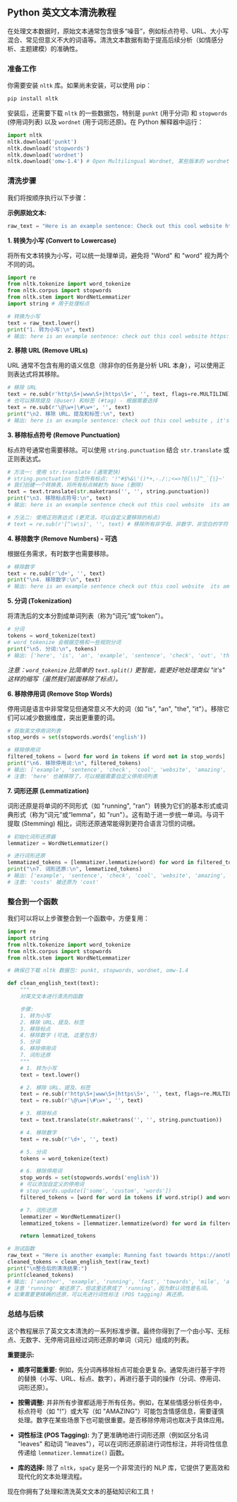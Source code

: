 ## Python 英文文本清洗教程

在处理文本数据时，原始文本通常包含很多“噪音”，例如标点符号、URL、大小写混合、常见但意义不大的词语等。清洗文本数据有助于提高后续分析（如情感分析、主题建模）的准确性。

### 准备工作

你需要安装 `nltk` 库。如果尚未安装，可以使用 pip：

```python
pip install nltk
```

安装后，还需要下载 `nltk` 的一些数据包，特别是 `punkt` (用于分词) 和 `stopwords` (停用词列表) 以及 `wordnet` (用于词形还原)。在 Python 解释器中运行：

```python
import nltk
nltk.download('punkt')
nltk.download('stopwords')
nltk.download('wordnet')
nltk.download('omw-1.4') # Open Multilingual Wordnet, 某些版本的 wordnet 需要
```

### 清洗步骤

我们将按顺序执行以下步骤：

**示例原始文本:**

```python
raw_text = "Here is an example sentence: Check out this cool website https://example.com, it's AMAZING! It costs $100. #NLP #Python @user"
```

**1. 转换为小写 (Convert to Lowercase)**

将所有文本转换为小写，可以统一处理单词，避免将 "Word" 和 "word" 视为两个不同的词。

```python
import re
from nltk.tokenize import word_tokenize
from nltk.corpus import stopwords
from nltk.stem import WordNetLemmatizer
import string # 用于处理标点

# 转换为小写
text = raw_text.lower()
print("1. 转为小写:\n", text)
# 输出: here is an example sentence: check out this cool website https://example.com, it's amazing! it costs $100. #nlp #python @user
```

**2. 移除 URL (Remove URLs)**

URL 通常不包含有用的语义信息（除非你的任务是分析 URL 本身），可以使用正则表达式将其移除。

```python
# 移除 URL
text = re.sub(r'http\S+|www\S+|https\S+', '', text, flags=re.MULTILINE)
# 也可以移除提及 (@user) 和标签 (#tag) - 根据需要选择
text = re.sub(r'\@\w+|\#\w+', '', text)
print("\n2. 移除 URL、提及和标签:\n", text)
# 输出: here is an example sentence: check out this cool website , it's amazing! it costs $100.
```

**3. 移除标点符号 (Remove Punctuation)**

标点符号通常也需要移除。可以使用 `string.punctuation` 结合 `str.translate` 或正则表达式。

```python
# 方法一: 使用 str.translate (通常更快)
# string.punctuation 包含所有标点: '!"#$%&\'()*+,-./:;<=>?@[\\]^_`{|}~'
# 我们创建一个转换表，将所有标点映射为 None (删除)
text = text.translate(str.maketrans('', '', string.punctuation))
print("\n3. 移除标点符号:\n", text)
# 输出: here is an example sentence check out this cool website  its amazing it costs 100

# 方法二: 使用正则表达式 (更灵活，可以自定义要移除的标点)
# text = re.sub(r'[^\w\s]', '', text) # 移除所有非字母、非数字、非空白的字符
```

**4. 移除数字 (Remove Numbers) - 可选**

根据任务需求，有时数字也需要移除。

```python
# 移除数字
text = re.sub(r'\d+', '', text)
print("\n4. 移除数字:\n", text)
# 输出: here is an example sentence check out this cool website  its amazing it costs
```

**5. 分词 (Tokenization)**

将清洗后的文本分割成单词列表（称为“词元”或“token”）。

```python
# 分词
tokens = word_tokenize(text)
# word_tokenize 会根据空格和一些规则分词
print("\n5. 分词:\n", tokens)
# 输出: ['here', 'is', 'an', 'example', 'sentence', 'check', 'out', 'this', 'cool', 'website', 'its', 'amazing', 'it', 'costs']
```

_注意：`word_tokenize` 比简单的 `text.split()` 更智能，能更好地处理类似 "it's" 这样的缩写（虽然我们前面移除了标点）。_

**6. 移除停用词 (Remove Stop Words)**

停用词是语言中非常常见但通常意义不大的词（如 "is", "an", "the", "it"）。移除它们可以减少数据维度，突出更重要的词。

```python
# 获取英文停用词列表
stop_words = set(stopwords.words('english'))

# 移除停用词
filtered_tokens = [word for word in tokens if word not in stop_words]
print("\n6. 移除停用词:\n", filtered_tokens)
# 输出: ['example', 'sentence', 'check', 'cool', 'website', 'amazing', 'costs']
# 注意: 'here' 也被移除了，可以根据需要自定义停用词列表
```

**7. 词形还原 (Lemmatization)**

词形还原是将单词的不同形式（如 "running", "ran"）转换为它们的基本形式或词典形式（称为“词元”或“lemma”，如 "run"）。这有助于进一步统一单词。与词干提取 (Stemming) 相比，词形还原通常能得到更符合语言习惯的词根。

```python
# 初始化词形还原器
lemmatizer = WordNetLemmatizer()

# 进行词形还原
lemmatized_tokens = [lemmatizer.lemmatize(word) for word in filtered_tokens]
print("\n7. 词形还原:\n", lemmatized_tokens)
# 输出: ['example', 'sentence', 'check', 'cool', 'website', 'amazing', 'cost']
# 注意: 'costs' 被还原为 'cost'
```

### 整合到一个函数

我们可以将以上步骤整合到一个函数中，方便复用：

```python
import re
import string
from nltk.tokenize import word_tokenize
from nltk.corpus import stopwords
from nltk.stem import WordNetLemmatizer

# 确保已下载 nltk 数据包: punkt, stopwords, wordnet, omw-1.4

def clean_english_text(text):
    """
    对英文文本进行清洗的函数

    步骤:
    1. 转为小写
    2. 移除 URL、提及、标签
    3. 移除标点
    4. 移除数字 (可选, 这里包含)
    5. 分词
    6. 移除停用词
    7. 词形还原
    """
    # 1. 转为小写
    text = text.lower()

    # 2. 移除 URL、提及、标签
    text = re.sub(r'http\S+|www\S+|https\S+', '', text, flags=re.MULTILINE)
    text = re.sub(r'\@\w+|\#\w+', '', text)

    # 3. 移除标点
    text = text.translate(str.maketrans('', '', string.punctuation))

    # 4. 移除数字
    text = re.sub(r'\d+', '', text)

    # 5. 分词
    tokens = word_tokenize(text)

    # 6. 移除停用词
    stop_words = set(stopwords.words('english'))
    # 可以添加自定义的停用词
    # stop_words.update(['some', 'custom', 'words'])
    filtered_tokens = [word for word in tokens if word.strip() and word not in stop_words] # 同时移除空字符串

    # 7. 词形还原
    lemmatizer = WordNetLemmatizer()
    lemmatized_tokens = [lemmatizer.lemmatize(word) for word in filtered_tokens]

    return lemmatized_tokens

# 测试函数
raw_text = "Here is another example: Running fast towards https://anothersite.org. It's only 5 miles away! GREAT JOB @tester #Testing"
cleaned_tokens = clean_english_text(raw_text)
print("\n整合后的清洗结果:")
print(cleaned_tokens)
# 输出: ['another', 'example', 'running', 'fast', 'towards', 'mile', 'away', 'great', 'job']
# 注意 'running' 被还原了，但这里还原成了 'running'，因为默认词性是名词。
# 如果需要更精确的还原，可以先进行词性标注 (POS tagging) 再还原。
```

### 总结与后续

这个教程展示了英文文本清洗的一系列标准步骤。最终你得到了一个由小写、无标点、无数字、无停用词且经过词形还原的单词（词元）组成的列表。

**重要提示:**

- **顺序可能重要:** 例如，先分词再移除标点可能会更复杂。通常先进行基于字符的替换（小写、URL、标点、数字），再进行基于词的操作（分词、停用词、词形还原）。
    
- **按需调整:** 并非所有步骤都适用于所有任务。例如，在某些情感分析任务中，标点符号（如 "!"）或大写（如 "AMAZING"）可能包含情感信息，需要谨慎处理。数字在某些场景下也可能很重要。是否移除停用词也取决于具体应用。
    
- **词性标注 (POS Tagging):** 为了更准确地进行词形还原（例如区分名词 "leaves" 和动词 "leaves"），可以在词形还原前进行词性标注，并将词性信息传递给 `lemmatizer.lemmatize()` 函数。
    
- **库的选择:** 除了 `nltk`，`spaCy` 是另一个非常流行的 NLP 库，它提供了更高效和现代化的文本处理流程。
    

现在你拥有了处理和清洗英文文本的基础知识和工具！